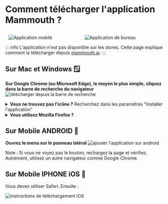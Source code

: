# Comment télécharger l'application Mammouth ?

## 

<div style="display: flex; margin: 10px;">
    <div style="flex: 1, text-align: center; margin-right: 10px;">
        <img src="/docs/how-to-download-the-mammouth-app/mobile_app.png" alt="Application mobile" style="max-width: 100%; max-height: 250px; object-fit: contain;">
    </div>
    <div class="desktop-only" style="flex: 1; text-align: center; margin-left: 10px;">
        <img src="/docs/how-to-download-the-mammouth-app/desktop_app.png" alt="Application de bureau" style="max-width: 100%; max-height: 250px; object-fit: contain;">
    </div>
</div>

::: info L'application n'est pas disponible sur les stores. Cette page explique comment la télécharger depuis [mammouth.ai](http://mammouth.ai).
:::

<!-- Instructions Bureau -->
<div class="desktop-only">

## Sur Mac et Windows 🪟

**Sur Google Chrome (ou Microsoft Edge), le moyen le plus simple, cliquez dans la barre de recherche du navigateur**
<img src="/docs/how-to-download-the-mammouth-app/download_from_search_bar.png" alt="télécharger depuis la barre de recherche">

<details>
<summary><strong>Vous ne trouvez pas l'icône ?</strong> Recherchez dans les paramètres "Installer l'application"</summary>
<img src="/fr/docs/how-to-download-the-mammouth-app/installer_app_depuis_settings_FR.png" alt="télécharger l'application de bureau mammouth" style="max-height: 850px" >
</details>
<details>
<summary><strong>Vous utilisez Mozilla Firefox ? </strong></summary> Malheureusement, Firefox ne prend pas en charge l'application Mammouth. Vous devrez ouvrir un autre navigateur pour installer Mammouth.
</details>
</div>

## Sur Mobile ANDROID 🤖

**Ouvrez le menu sur le panneau latéral**
<img src="/fr/docs/how-to-download-the-mammouth-app/download_from_sidebar_underlined_FR.png" alt="ajouter l'application sur android">

Note : Si vous ne voyez pas le bouton, rechargez la page et vérifiez. Autrement, utilisez un autre navigateur comme Google Chrome.

## Sur Mobile IPHONE iOS 🍏

<p>Vous devez utiliser Safari. Ensuite :</p>
<img src="/docs/how-to-download-the-mammouth-app/iOS_image_for_app_download_revamp.jpg" alt="instructions de téléchargement iOS">

<style>
    @media (max-width: 768px) {
        .desktop-only {
            display: none;
        }
    }
</style>